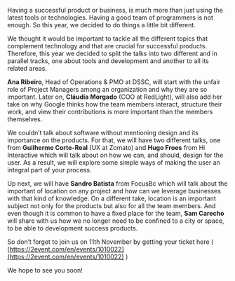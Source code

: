 Having a successful product or business, is much more than just using the latest tools or technologies. Having a good team of programmers is not enough. So this year, we decided to do things a little bit different. 

We thought it would be important to tackle all the different topics that complement technology and that are crucial for successful products. Therefore, this year we decided to split the talks into two different and in parallel tracks, one about tools and development and another to all its related areas.

**Ana Ribeiro**, Head of Operations & PMO at DSSC, will start with the unfair role of Project Managers among an organization and why they are so important. Later on, **Cláudia Morgado** (COO at RedLight), will also add her take on why Google thinks how the team members interact, structure their work, and view their contributions is more important than the members themselves.

We couldn’t talk about software without mentioning design and its importance on the products. For that, we will have two different talks, one from **Guilherme Corte-Real** (UX at Zomato) and **Hugo Froes** from Hi Interactive which will talk about on how we can, and should, design for the user. As a result, we will explore some simple ways of making the user an integral part of your process.

Up next, we will have **Sandro Batista** from FocusBc which will talk about the important of location on any project and how can we leverage businesses with that kind of knowledge. On a different take, location is an important subject not only for the products but also for all the team members. And even though it is common to have a fixed place for the team, **Sam Carecho** will share with us how we no longer need to be confined to a city or space, to be able to development success products. 

So don’t forget to join us on 11th November by getting your ticket here ( [https://2event.com/en/events/1010022](https://2event.com/en/events/1010022) )

We hope to see you soon!
